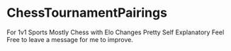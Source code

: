 # ChessTournamentPairings
For 1v1 Sports Mostly Chess with Elo Changes
Pretty Self Explanatory
Feel Free to leave a message for me to improve.
